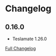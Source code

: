 # Changelog

## 0.16.0

* Teslamate 1.26.0

[Full Changelog](https://github.com/matt-FFFFFF/hassio-addon-teslamate/blob/main/CHANGELOG-FULL.md)
